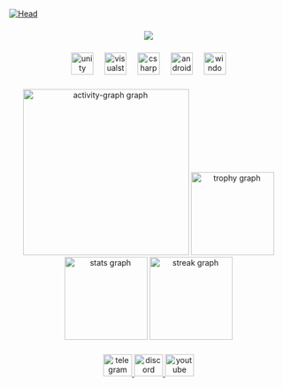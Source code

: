 [![Head](https://i.postimg.cc/25GC4tZf/1.png)](https://github.com/TechnoLoshara) 

###

<div align="center">
  <img src="https://profile-counter.glitch.me/TechnoLoshara/count.svg?"  />
</div>

###

<div align="center">
  <img src="https://cdn.jsdelivr.net/gh/devicons/devicon/icons/unity/unity-original.svg" height="40" alt="unity logo"  />
  <img width="12" />
  <img src="https://cdn.jsdelivr.net/gh/devicons/devicon/icons/visualstudio/visualstudio-plain.svg" height="40" alt="visualstudio logo"  />
  <img width="12" />
  <img src="https://cdn.jsdelivr.net/gh/devicons/devicon/icons/csharp/csharp-original.svg" height="40" alt="csharp logo"  />
  <img width="12" />
  <img src="https://cdn.jsdelivr.net/gh/devicons/devicon/icons/android/android-original.svg" height="40" alt="android logo"  />
  <img width="12" />
  <img src="https://cdn.jsdelivr.net/gh/devicons/devicon/icons/windows8/windows8-original.svg" height="40" alt="windows8 logo"  />
</div>

###

<div align="center">
  <img src="https://github-readme-activity-graph.vercel.app/graph?username=TechnoLoshara&radius=16&theme=ambient_gradient&area=true&order=5" height="300" alt="activity-graph graph"  />
  <img src="https://github-profile-trophy.vercel.app?username=TechnoLoshara&theme=ambient_gradient&column=-1&row=1&margin-w=8&margin-h=8&no-bg=false&no-frame=true&order=4" height="150" alt="trophy graph"  />
  <img src="https://github-readme-stats.vercel.app/api?username=TechnoLoshara&hide_title=false&hide_rank=false&show_icons=true&include_all_commits=true&count_private=true&disable_animations=false&theme=ambient_gradient&locale=en&hide_border=true&order=1" height="150" alt="stats graph"  />
  <img src="https://streak-stats.demolab.com?user=TechnoLoshara&locale=en&mode=daily&theme=ambient_gradient&hide_border=true&border_radius=5&order=3" height="150" alt="streak graph"  />
</div>

###

<div align="center">
  <a href=" t.me/TechnoLoshara" target="_blank">
    <img src="https://raw.githubusercontent.com/maurodesouza/profile-readme-generator/master/src/assets/icons/social/telegram/default.svg" width="52" height="40" alt="telegram logo"  />
  </a>
  <a href="https://discordapp.com/users/867332817050271744" target="_blank">
    <img src="https://raw.githubusercontent.com/maurodesouza/profile-readme-generator/master/src/assets/icons/social/discord/default.svg" width="52" height="40" alt="discord logo"  />
  </a>
  <a href="https://youtu.be/dQw4w9WgXcQ?si=lswzdFegnB2-PqzV" target="_blank">
    <img src="https://raw.githubusercontent.com/maurodesouza/profile-readme-generator/master/src/assets/icons/social/youtube/default.svg" width="52" height="40" alt="youtube logo"  />
  </a>
</div>

###
